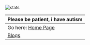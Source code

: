 

<!--Replace <username> with your own GitHub username.-->
![stats](https://pixel-profile.vercel.app/api/github-stats?username=alexveebee&theme=summer)

| Please be patient, i have autism |
| - |
| Go here: [Home Page](https://alexveebee.nl/) |
| [Blogs](https://blog.alexveebee.nl/) |
